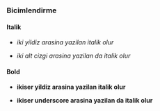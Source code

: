 ### Bicimlendirme
#### Italik
- *iki yildiz arasina yazilan italik olur*

- _iki alt cizgi arasina yazilan da italik olur_

#### Bold
- **ikiser yildiz arasina yazilan italik olur**

- __ikiser underscore arasina yazilan da italik olur__
